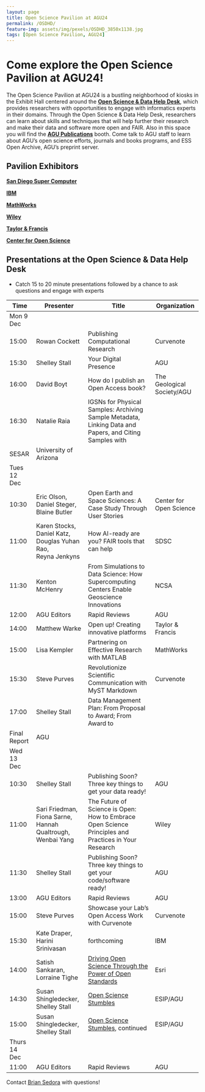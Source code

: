 ```yaml
---
layout: page
title: Open Science Pavilion at AGU24
permalink: /OSDHD/
feature-img: assets/img/pexels/OSDHD_3850x1138.jpg
tags: [Open Science Pavilion, AGU24]
---
```


# Come explore the Open Science Pavilion at AGU24!  

 

The Open Science Pavilion at AGU24 is a bustling neighborhood of kiosks in the Exhibit Hall centered around the **[Open Science & Data Help Desk](https://www.esipfed.org/data-help-desk)**, which provides researchers with opportunities to engage with informatics experts in their domains. Through the Open Science & Data Help Desk, researchers can learn about skills and techniques that will help further their research and make their data and software more open and FAIR. Also in this space you will find the **[AGU Publications](https://www.agu.org/publish)** booth. Come talk to AGU staff to learn about AGU’s open science efforts, journals and books programs, and ESS Open Archive, AGU’s preprint server.  


 

## Pavilion Exhibitors ## 
  **[San Diego Super Computer](https://www.sdsc.edu//)**
  
  **[IBM](https://www.ibm.com)**
  
  **[MathWorks](https://www.mathworks.com/)**
  
  **[Wiley](https://www.wiley.com/en-us)**
  
  **[Taylor & Francis](https://www.tandfonline.com/)**
  
  **[Center for Open Science](https://www.cos.io/)**

<!--  [image](/assets/img/pexels/help-desk-map.png)![image](/assets/img/pexels/pavilion_map.jpg) -->


## Presentations at the Open Science & Data Help Desk ## 

- Catch 15 to 20 minute presentations followed by a chance to ask questions and engage with experts 

 
| Time     | Presenter         | Title | Organization |  
| ------------- | ------------- |------------- | ------------- | 
|  Mon 9 Dec  |   |  |   | 
| 15:00  | Rowan Cockett | Publishing Computational Research <!-- [Implementing FAIR for AI: towards a community roadmap](https://agu.confex.com/agu/fm23/meetingapp.cgi/Session/221044) --> | Curvenote | 
| 15:30  | Shelley Stall | Your Digital Presence <!-- [Implementing FAIR for AI: towards a community roadmap](https://agu.confex.com/agu/fm23/meetingapp.cgi/Session/221044) --> | AGU | 
| 16:00  | David Boyt | How do I publish an Open Access book? <!--[How do I publish an Open Access book?](https://agu.confex.com/agu/fm23/meetingapp.cgi/Session/220417) --> | The Geological Society/AGU  | 
| 16:30  | Natalie Raia  | IGSNs for Physical Samples: Archiving Sample Metadata, Linking Data and Papers, and Citing Samples with
SESAR <!--  [Write your next paper in MyST Markdown: data, code & notebooks](https://agu.confex.com/agu/fm23/meetingapp.cgi/Session/220421) --> | University of Arizona  | 
| Tues 12 Dec |   |  |   | 
| 10:30  | Eric Olson,<br> Daniel Steger,<br>Blaine Butler  | Open Earth and Space Sciences: A Case Study Through User Stories <!-- [The Future of Science is Open: How to Embrace Open Science Principles and Practices in Your Research](https://agu.confex.com/agu/fm23/meetingapp.cgi/Session/220428) --> | Center for Open Science | 
| 11:00  | Karen Stocks,<br> Daniel Katz,<br>Douglas Yuhan Rao,<br>Reyna Jenkyns | How AI-ready are you? FAIR tools that can help <!-- [The Future of Science is Open: How to Embrace Open Science Principles and Practices in Your Research](https://agu.confex.com/agu/fm23/meetingapp.cgi/Session/220428) --> | SDSC | 
| 11:30  | Kenton McHenry  | From Simulations to Data Science: How Supercomputing Centers Enable Geoscience Innovations  <!--[AGU Position Statements – The Bedrock of AGU’s Policy Work](https://agu.confex.com/agu/fm23/meetingapp.cgi/Session/220432)  -->| NCSA | 
| 12:00  | AGU Editors | Rapid Reviews <!--[NODD Open Data Dissemination Program](https://agu.confex.com/agu/fm23/meetingapp.cgi/Session/220436) --> | AGU | 
| 14:00  | Matthew Warke  | Open up! Creating innovative platforms <!-- [Open, Reusable and Impactful Geoscience Research with MATLAB](https://agu.confex.com/agu/fm23/meetingapp.cgi/Session/220440) --> | Taylor & Francis | 
| 15:00  | Lisa Kempler | Partnering on Effective Research with MATLAB <!-- [Computational articles](https://agu.confex.com/agu/fm23/meetingapp.cgi/Session/220443) --> | MathWorks | 
| 15:30  | Steve Purves | Revolutionize Scientific Communication with MyST Markdown <!-- [Computational articles](https://agu.confex.com/agu/fm23/meetingapp.cgi/Session/220443) --> | Curvenote | 
| 17:00  | Shelley Stall | Data Management Plan: From Proposal to Award; From Award to
Final Report <!-- [How do I publish an Open Access book?](https://agu.confex.com/agu/fm23/meetingapp.cgi/Session/220439) -->| AGU  | 
| Wed 13 Dec |   |  |   | 
| 10:30  | Shelley Stall  | Publishing Soon?  Three key things to get your data ready! <!-- [Managing Your Digital Presence](https://agu.confex.com/agu/fm23/meetingapp.cgi/Session/220446)  --> | AGU | 
| 11:00  | Sari Friedman,<br> Fiona Sarne,<br>Hannah Qualtrough, <br>Wenbai Yang  | The Future of Science is Open: How to Embrace Open Science Principles and Practices in Your Research <!-- [Managing Your Digital Presence](https://agu.confex.com/agu/fm23/meetingapp.cgi/Session/220446) --> | Wiley | 
| 11:30  | Shelley Stall  | Publishing Soon?  Three key things to get your code/software ready! <!-- [Managing Your Digital Presence](https://agu.confex.com/agu/fm23/meetingapp.cgi/Session/220446)  --> | AGU | 
| 13:00  | AGU Editors | Rapid Reviews <!--[NODD Open Data Dissemination Program](https://agu.confex.com/agu/fm23/meetingapp.cgi/Session/220436) --> | AGU | 
| 15:00  | Steve Purves  | Showcase your Lab’s Open Access Work with Curvenote <!-- [Getting Started with Data](https://agu.confex.com/agu/fm23/meetingapp.cgi/Session/220449) --> | Curvenote | 
| 15:30  | Kate Draper,<br>Harini Srinivasan  | forthcoming <!-- [Publishing Computational Notebooks](https://agu.confex.com/agu/fm23/meetingapp.cgi/Session/220451) -->| IBM | 
| 14:00  | Satish Sankaran, <br>Lorraine Tighe |[Driving Open Science Through the Power of Open Standards](https://agu.confex.com/agu/fm23/meetingapp.cgi/Session/220454) | Esri  | 
| 14:30  | Susan Shingledecker,<br>Shelley Stall  |[Open Science Stumbles](https://agu.confex.com/agu/fm23/meetingapp.cgi/Session/220456)  | ESIP/AGU | 
| 15:00  | Susan Shingledecker, Shelley Stall  |[Open Science Stumbles](https://agu.confex.com/agu/fm23/meetingapp.cgi/Session/220456), continued  | ESIP/AGU | 
| Thurs 14 Dec |   |  |   | 
| 11:00  | AGU Editors | Rapid Reviews <!--[NODD Open Data Dissemination Program](https://agu.confex.com/agu/fm23/meetingapp.cgi/Session/220436) --> | AGU | 



Contact [Brian Sedora](mailto:bsedora@agu.org) with questions!
